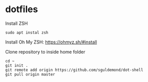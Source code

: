 # dotfiles

Install ZSH
```
sudo apt instal zsh
```

Install Oh My ZSH:
https://ohmyz.sh/#install

Clone repository to inside home folder
```
cd ~
git init .
git remote add origin https://github.com/sguldemond/dot-shell
git pull origin master 
```
